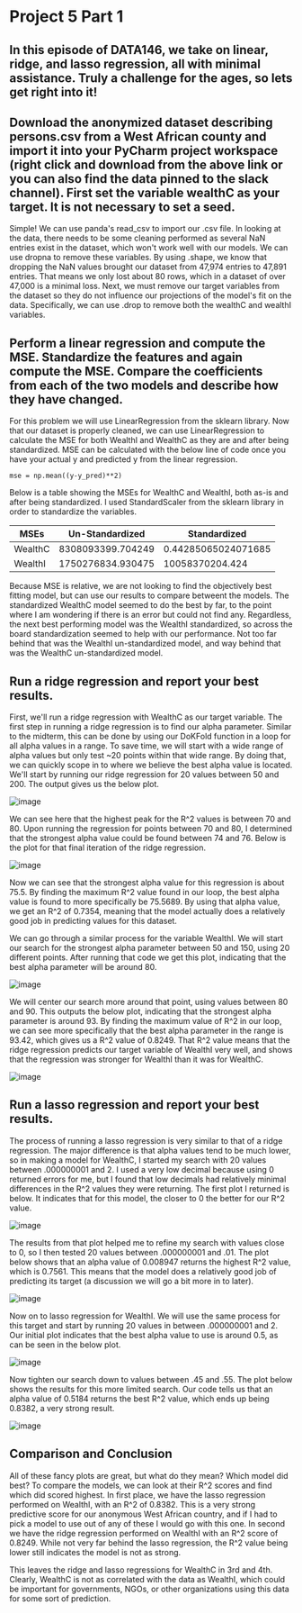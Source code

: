 # Project 5 Part 1

## In this episode of DATA146, we take on linear, ridge, and lasso regression, all with minimal assistance. Truly a challenge for the ages, so lets get right into it!


## Download the anonymized dataset describing persons.csv from a West African county and import it into your PyCharm project workspace (right click and download from the above link or you can also find the data pinned to the slack channel). First set the variable wealthC as your target. It is not necessary to set a seed.

Simple! We can use panda's read_csv to import our .csv file. In looking at the data, there needs to be some cleaning performed as several NaN entries exist in the dataset, which won't work well with our models. We can use dropna to remove these variables. By using .shape, we know that dropping the NaN values brought our dataset from 47,974 entries to 47,891 entries. That means we only lost about 80 rows, which in a dataset of over 47,000 is a minimal loss. Next, we must remove our target variables from the dataset so they do not influence our projections of the model's fit on the data. Specifically, we can use .drop to remove both the wealthC and wealthI variables. 



## Perform a linear regression and compute the MSE. Standardize the features and again compute the MSE. Compare the coefficients from each of the two models and describe how they have changed.

For this problem we will use LinearRegression from the sklearn library. Now that our dataset is properly cleaned, we can use LinearRegression to calculate the MSE for both WealthI and WealthC as they are and after being standardized. MSE can be calculated with the below line of code once you have your actual y and predicted y from the linear regression.

```
mse = np.mean((y-y_pred)**2)
```

Below is a table showing the MSEs for WealthC and WealthI, both as-is and after being standardized. I used StandardScaler from the sklearn library in order to standardize the variables. 

| MSEs  | Un-Standardized | Standardized  |
| ------------- | ------------- | ------------- |
| WealthC | 8308093399.704249  | 0.44285065024071685 |
| WealthI  | 1750276834.930475  | 10058370204.424  |

Because MSE is relative, we are not looking to find the objectively best fitting model, but can use our results to compare betweent the models. The standardized WealthC model seemed to do the best by far, to the point where I am wondering if there is an error but could not find any. Regardless, the next best performing model was the WealthI standardized, so across the board standardization seemed to help with our performance. Not too far behind that was the WealthI un-standardized model, and way behind that was the WealthC un-standardized model. 


## Run a ridge regression and report your best results.

First, we'll run a ridge regression with WealthC as our target variable. The first step in running a ridge regression is to find our alpha parameter. Similar to the midterm, this can be done by using our DoKFold function in a loop for all alpha values in a range. To save time, we will start with a wide range of alpha values but only test ~20 points within that wide range. By doing that, we can quickly scope in to where we believe the best alpha value is located. We'll start by running our ridge regression for 20 values between 50 and 200. The output gives us the below plot.

![image](https://user-images.githubusercontent.com/78165529/115160231-27837600-a065-11eb-92d0-2147bc5f6a8d.png)

We can see here that the highest peak for the R^2 values is between 70 and 80. Upon running the regression for points between 70 and 80, I determined that the strongest alpha value could be found between 74 and 76. Below is the plot for that final iteration of the ridge regression.

![image](https://user-images.githubusercontent.com/78165529/115160280-73ceb600-a065-11eb-89ac-527189820121.png)

Now we can see that the strongest alpha value for this regression is about 75.5. By finding the maximum R^2 value found in our loop, the best alpha value is found to more specifically be 75.5689. By using that alpha value, we get an R^2 of 0.7354, meaning that the model actually does a relatively good job in predicting values for this dataset. 


We can go through a similar process for the variable WealthI. We will start our search for the strongest alpha parameter between 50 and 150, using 20 different points. After running that code we get this plot, indicating that the best alpha parameter will be around 80.

![image](https://user-images.githubusercontent.com/78165529/115160735-dc1e9700-a067-11eb-8a2a-798678029588.png)

We will center our search more around that point, using values between 80 and 90. This outputs the below plot, indicating that the strongest alpha parameter is around 93. By finding the maximum value of R^2 in our loop, we can see more specifically that the best alpha parameter in the range is 93.42, which gives us a R^2 value of 0.8249. That R^2 value means that the ridge regression predicts our target variable of WealthI very well, and shows that the regression was stronger for WealthI than it was for WealthC.



![image](https://user-images.githubusercontent.com/78165529/115160792-299b0400-a068-11eb-908b-0d5b8597620c.png)


## Run a lasso regression and report your best results.

The process of running a lasso regression is very similar to that of a ridge regression. The major difference is that alpha values tend to be much lower, so in making a model for WealthC, I started my search with 20 values between .000000001 and 2. I used a very low decimal because using 0 returned errors for me, but I found that low decimals had relatively minimal differences in the R^2 values they were returning. The first plot I returned is below. It indicates that for this model, the closer to 0 the better for our R^2 value. 

![image](https://user-images.githubusercontent.com/78165529/115161445-a67bad00-a06b-11eb-8c03-b3667427aa7a.png)

The results from that plot helped me to refine my search with values close to 0, so I then tested 20 values between .000000001 and .01. The plot below shows that an alpha value of  0.008947 returns the highest R^2 value, which is 0.7561. This means that the model does a relatively good job of predicting its target (a discussion we will go a bit more in to later).

![image](https://user-images.githubusercontent.com/78165529/115161394-69afb600-a06b-11eb-9e6a-37d0e541ca37.png)

Now on to lasso regression for WealthI. We will use the same process for this target and start by running 20 values in between .000000001 and 2. Our initial plot indicates that the best alpha value to use is around 0.5, as can be seen in the below plot. 

![image](https://user-images.githubusercontent.com/78165529/115161581-90bab780-a06c-11eb-861f-5feeceabd5db.png)

Now tighten our search down to values between .45 and .55. The plot below shows the results for this more limited search. Our code tells us that an alpha value of 0.5184 returns the best R^2 value, which ends up being 0.8382, a very strong result.

![image](https://user-images.githubusercontent.com/78165529/115161791-9b298100-a06d-11eb-80a7-e0eaa476429d.png)

## Comparison and Conclusion

All of these fancy plots are great, but what do they mean? Which model did best? To compare the models, we can look at their R^2 scores and find which did scored highest. In first place, we have the lasso regression performed on WealthI, with an R^2 of 0.8382. This is a very strong predictive score for our anonymous West African country, and if I had to pick a model to use out of any of these I would go with this one. In second we have the ridge regression performed on WealthI with an R^2 score of 0.8249. While not very far behind the lasso regression, the R^2 value being lower still indicates the model is not as strong. 

This leaves the ridge and lasso regressions for WealthC in 3rd and 4th. Clearly, WealthC is not as correlated with the data as WealthI, which could be important for governments, NGOs, or other organizations using this data for some sort of prediction. 


